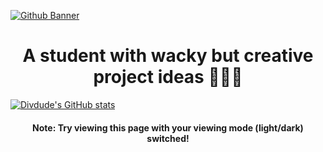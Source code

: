 [![Github Banner](https://i.postimg.cc/pLC625YV/1.png)](https://postimg.cc/MncD5TFg)

<h1 align="center">
A student with wacky but creative project ideas 👨🏻‍💻
</h1>

[![Divdude's GitHub stats](https://github-readme-stats.vercel.app/api?username=Divdude77&theme=gotham&bg-color=0e1116&show_icons=true)](https://github.com/anuraghazra/github-readme-stats)

<h4 align="center">Note: Try viewing this page with your viewing mode (light/dark) switched!</h4>
